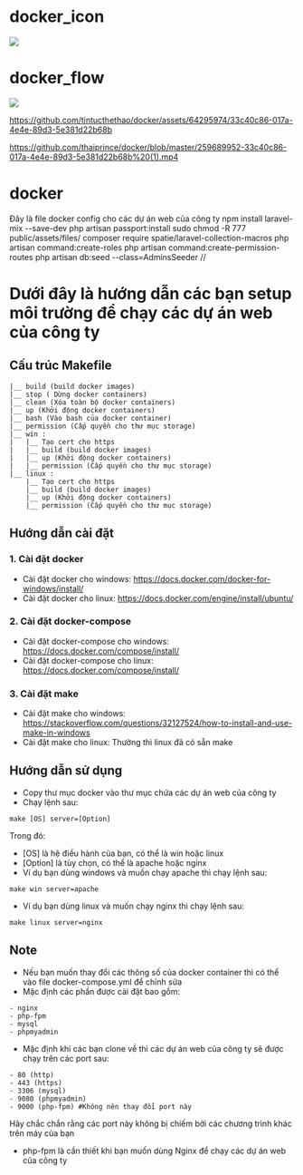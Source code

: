 # docker_icon
![](https://github.com/tintucthethao/docker/blob/master/docker_icon.jpg)
# docker_flow
![](https://github.com/tintucthethao/docker/blob/master/docker_flow.png)



https://github.com/tintucthethao/docker/assets/64295974/33c40c86-017a-4e4e-89d3-5e381d22b68b

https://github.com/thaiprince/docker/blob/master/259689952-33c40c86-017a-4e4e-89d3-5e381d22b68b%20(1).mp4
# docker
Đây là file docker config cho các dự án web của công ty
npm install laravel-mix --save-dev
php artisan passport:install
sudo chmod -R 777 public/assets/files/
composer require spatie/laravel-collection-macros
php artisan command:create-roles
php artisan command:create-permission-routes
php artisan db:seed --class=AdminsSeeder
//

# Dưới đây là hướng dẫn các bạn setup môi trường để chạy các dự án web của công ty
## Cấu trúc Makefile
```
|__ build (build docker images)
|__ stop ( Dừng docker containers)
|__ clean (Xóa toàn bộ docker containers)
|__ up (Khởi động docker containers)
|__ bash (Vào bash của docker container)
|__ permission (Cấp quyền cho thư mục storage)
|__ win :
|   |__ Tạo cert cho https
|   |__ build (build docker images)
|   |__ up (Khởi động docker containers)
|   |__ permission (Cấp quyền cho thư mục storage)
|__ linux :
    |__ Tạo cert cho https
    |__ build (build docker images)
    |__ up (Khởi động docker containers)
    |__ permission (Cấp quyền cho thư mục storage)
```
## Hướng dẫn cài đặt
### 1. Cài đặt docker
- Cài đặt docker cho windows: https://docs.docker.com/docker-for-windows/install/
- Cài đặt docker cho linux: https://docs.docker.com/engine/install/ubuntu/
### 2. Cài đặt docker-compose
- Cài đặt docker-compose cho windows: https://docs.docker.com/compose/install/
- Cài đặt docker-compose cho linux: https://docs.docker.com/compose/install/
### 3. Cài đặt make
- Cài đặt make cho windows: https://stackoverflow.com/questions/32127524/how-to-install-and-use-make-in-windows
- Cài đặt make cho linux: Thường thì linux đã có sẵn make

## Hướng dẫn sử dụng
- Copy thư mục docker vào thư mục chứa các dự án web của công ty
- Chạy lệnh sau:
```
make [OS] server=[Option]
```
Trong đó:
- [OS] là hệ điều hành của bạn, có thể là win hoặc linux
- [Option] là tùy chọn, có thể là apache hoặc nginx
- Ví dụ bạn dùng windows và muốn chạy apache thì chạy lệnh sau:
```
make win server=apache
```
- Ví dụ bạn dùng linux và muốn chạy nginx thì chạy lệnh sau:
```
make linux server=nginx
```

## Note
- Nếu bạn muốn thay đổi các thông số của docker container thì có thể vào file docker-compose.yml để chỉnh sửa
- Mặc định các phần được cài đặt bao gồm:
```
- nginx
- php-fpm
- mysql
- phpmyadmin
```
- Mặc định khi các bạn clone về thì các dự án web của công ty sẽ được chạy trên các port sau:
```
- 80 (http)
- 443 (https)
- 3306 (mysql)
- 9080 (phpmyadmin)
- 9000 (php-fpm) #Không nên thay đổi port này
```
Hãy chắc chắn rằng các port này không bị chiếm bởi các chương trình khác trên máy của bạn
- php-fpm là cần thiết khi bạn muốn dùng Nginx để chạy các dự án web của công ty
